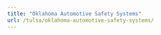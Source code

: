 ```yaml
---
title: "Oklahoma Automotive Safety Systems"
url: /tulsa/oklahoma-automotive-safety-systems/
---
```


